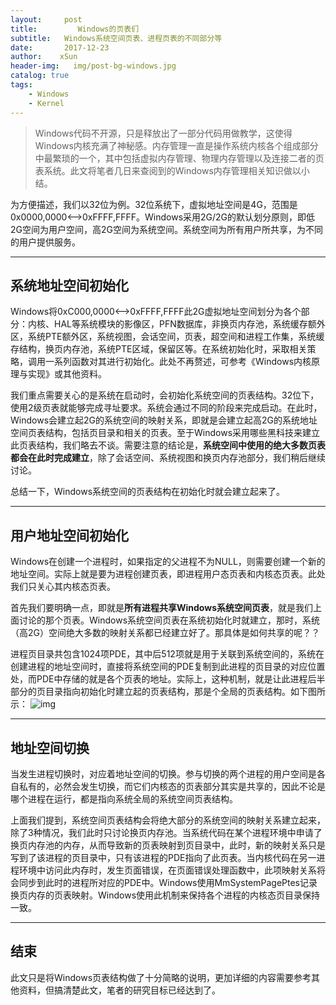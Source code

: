 ```yaml
---
layout:     post                                
title:         Windows的页表们                   
subtitle:   Windows系统空间页表、进程页表的不同部分等  
date:       2017-12-23                    
author:    xSun                  
header-img:   img/post-bg-windows.jpg   
catalog: true                    
tags:                              
    - Windows
    - Kernel
---
```


>Windows代码不开源，只是释放出了一部分代码用做教学，这使得Windows内核充满了神秘感。内存管理一直是操作系统内核各个组成部分中最繁琐的一个，其中包括虚拟内存管理、物理内存管理以及连接二者的页表系统。此文将笔者几日来查阅到的Windows内存管理相关知识做以小结。

为方便描述，我们以32位为例。32位系统下，虚拟地址空间是4G，范围是0x0000,0000<—>0xFFFF,FFFF。Windows采用2G/2G的默认划分原则，即低2G空间为用户空间，高2G空间为系统空间。系统空间为所有用户所共享，为不同的用户提供服务。

---
## **系统地址空间初始化**

Windows将0xC000,0000<—>0xFFFF,FFFF此2G虚拟地址空间划分为各个部分：内核、HAL等系统模块的影像区，PFN数据库，非换页内存池，系统缓存额外区，系统PTE额外区，系统视图，会话空间，页表，超空间和进程工作集，系统缓存结构，换页内存池，系统PTE区域，保留区等。在系统初始化时，采取相关策略，调用一系列函数对其进行初始化。此处不再赘述，可参考《Windows内核原理与实现》或其他资料。

我们重点需要关心的是系统在启动时，会初始化系统空间的页表结构。32位下，使用2级页表就能够完成寻址要求。系统会通过不同的阶段来完成启动。在此时，Windows会建立起2G的系统空间的映射关系，即就是会建立起高2G的系统地址空间页表结构，包括页目录和相关的页表。至于Windows采用哪些黑科技来建立此页表结构，我们略去不谈。需要注意的结论是，**系统空间中使用的绝大多数页表都会在此时完成建立**，除了会话空间、系统视图和换页内存池部分，我们稍后继续讨论。

总结一下，Windows系统空间的页表结构在初始化时就会建立起来了。

---
## **用户地址空间初始化**

Windows在创建一个进程时，如果指定的父进程不为NULL，则需要创建一个新的地址空间。实际上就是要为进程创建页表，即进程用户态页表和内核态页表。此处我们只关心其内核态页表。

首先我们要明确一点，即就是**所有进程共享Windows系统空间页表**，就是我们上面讨论的那个页表。Windows系统空间页表在系统初始化时就建立，那时，系统（高2G）空间绝大多数的映射关系都已经建立好了。那具体是如何共享的呢？？

进程页目录共包含1024项PDE，其中后512项就是用于关联到系统空间的，系统在创建进程的地址空间时，直接将系统空间的PDE复制到此进程的页目录的对应位置处，而PDE中存储的就是各个页表的地址。实际上，这种机制，就是让此进程后半部分的页目录指向初始化时建立起的页表结构，那是个全局的页表结构。如下图所示：
![img](http://p194hb5ge.bkt.clouddn.com/windows-pt-structure.png)

---
## **地址空间切换**

当发生进程切换时，对应着地址空间的切换。参与切换的两个进程的用户空间是各自私有的，必然会发生切换，而它们内核态的页表部分其实是共享的，因此不论是哪个进程在运行，都是指向系统全局的系统空间页表结构。

上面我们提到，系统空间页表结构会将绝大部分的系统空间的映射关系建立起来，除了3种情况，我们此时只讨论换页内存池。当系统代码在某个进程环境中申请了换页内存池的内存，从而导致新的页表映射到页目录中，此时，新的映射关系只是写到了该进程的页目录中，只有该进程的PDE指向了此页表。当内核代码在另一进程环境中访问此内存时，发生页面错误，在页面错误处理函数中，此项映射关系将会同步到此时的进程所对应的PDE中。Windows使用MmSystemPagePtes记录换页内存的页表映射。Windows使用此机制来保持各个进程的内核态页目录保持一致。

---

## 结束

此文只是将Windows页表结构做了十分简略的说明，更加详细的内容需要参考其他资料，但搞清楚此文，笔者的研究目标已经达到了。
